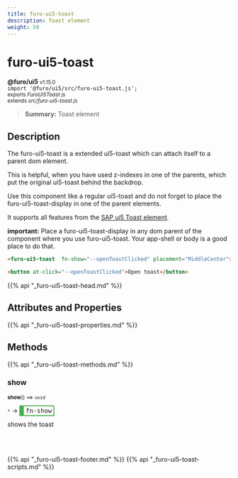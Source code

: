 ```yaml
---
title: furo-ui5-toast
description: Toast element
weight: 50
---
```


# furo-ui5-toast
**@furo/ui5** <small>v1.15.0</small>
<br>`import '@furo/ui5/src/furo-ui5-toast.js';`<small>
<br>exports *FuroUi5Toast* js
<br>extends *src/furo-ui5-toast.js*</small>

> **Summary:** Toast element

## Description

The furo-ui5-toast is a extended ui5-toast which can attach itself to a parent dom element.

This is helpful, when you have used z-indexes in one of the parents, which put the original ui5-toast behind the backdrop.

Use this component like a regular ui5-toast and do not forget to place the furo-ui5-toast-display in one of the parent elements.

It supports all features from the [SAP ui5 Toast element](https://sap.github.io/ui5-webcomponents/playground/components/Toast/).

**important:** Place a furo-ui5-toast-display in any dom parent of the component where you use furo-ui5-toast. Your app-shell or body is a good place to do that.

```html
<furo-ui5-toast  fn-show="--openToastClicked" placement="MiddleCenter">Content</furo-ui5-toast>

<button at-click="--openToastClicked">Open toast</button>
```

{{% api "_furo-ui5-toast-head.md" %}}

## Attributes and Properties
{{% api "_furo-ui5-toast-properties.md" %}}





## Methods
{{% api "_furo-ui5-toast-methods.md" %}}


### **show**
<small>**show**() ⟹ `void`</small>

<small>`*`</small> →
<span  style="border-width:2px 2px 2px 10px; border-style: solid;border-color:  rgb(76, 175, 80);font-family:monospace; padding:2px 4px;">fn-show</span>

shows the toast

<br><br>





{{% api "_furo-ui5-toast-footer.md" %}}
{{% api "_furo-ui5-toast-scripts.md" %}}
